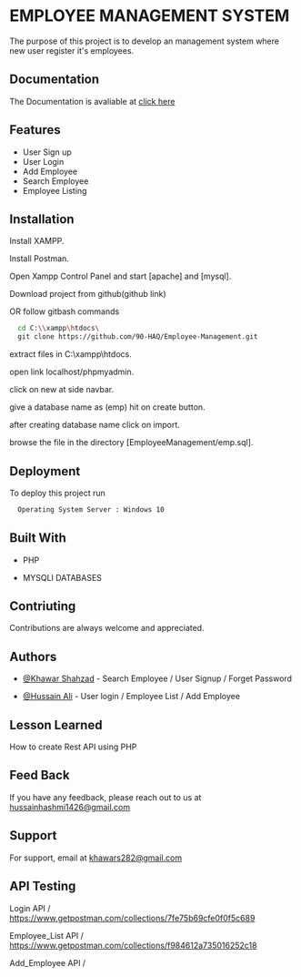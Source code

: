 
# EMPLOYEE MANAGEMENT SYSTEM

The purpose of this project is to develop an management system where new user register it's employees.

## Documentation

The Documentation is avaliable at [click here](https://shields.io/)

## Features

 - User Sign up
 - User Login
 - Add Employee
 - Search Employee
 - Employee Listing


## Installation

Install XAMPP.

Install Postman.

Open Xampp Control Panel and start [apache] and [mysql].

Download project from
github(github link)

OR follow gitbash commands

```bash
  cd C:\\xampp\htdocs\
  git clone https://github.com/90-HAQ/Employee-Management.git
```

extract files in C:\xampp\htdocs.

open link localhost/phpmyadmin.

click on new at side navbar.

give a database name as (emp) hit on create button.

after creating database name click on import.

browse the file in the directory [EmployeeManagement/emp.sql].
    

## Deployment

To deploy this project run

```bash
  Operating System Server : Windows 10
```

## Built With
  
- PHP

- MYSQLI DATABASES

## Contriuting

Contributions are always welcome and appreciated.

## Authors

- [@Khawar Shahzad](https://github.com/khawars282) - Search Employee / User Signup / Forget Password

- [@Hussain Ali](https://github.com/90-HAQ) - User login / Employee List / Add Employee

## Lesson Learned

How to create Rest API using PHP

## Feed Back

If you have any feedback, please reach out to us at hussainhashmi1426@gmail.com

## Support

For support, email at khawars282@gmail.com

## API Testing

Login API / https://www.getpostman.com/collections/7fe75b69cfe0f0f5c689

Employee_List API / https://www.getpostman.com/collections/f984612a735016252c18

Add_Employee API / 
